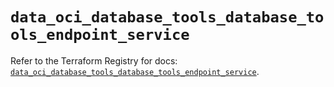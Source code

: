 # `data_oci_database_tools_database_tools_endpoint_service`

Refer to the Terraform Registry for docs: [`data_oci_database_tools_database_tools_endpoint_service`](https://registry.terraform.io/providers/oracle/oci/6.18.0/docs/data-sources/database_tools_database_tools_endpoint_service).
